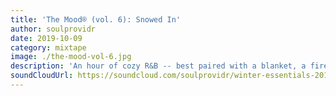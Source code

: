 ```yaml
---
title: 'The Mood® (vol. 6): Snowed In'
author: soulprovidr
date: 2019-10-09
category: mixtape
image: ./the-mood-vol-6.jpg
description: 'An hour of cozy R&B -- best paired with a blanket, a fire, and an intimate friend.'
soundCloudUrl: https://soundcloud.com/soulprovidr/winter-essentials-2019
---
```


